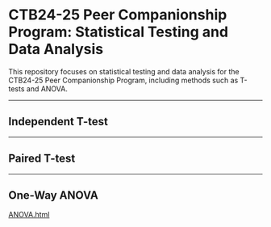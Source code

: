 # CTB24-25 Peer Companionship Program: Statistical Testing and Data Analysis
This repository focuses on statistical testing and data analysis for the CTB24-25 Peer Companionship Program, including methods such as T-tests and ANOVA.

---

## Independent T-test


---

## Paired T-test



---

## One-Way ANOVA

[ANOVA.html](https://statistical-testing.m-buddies.org/ANOVA.html)